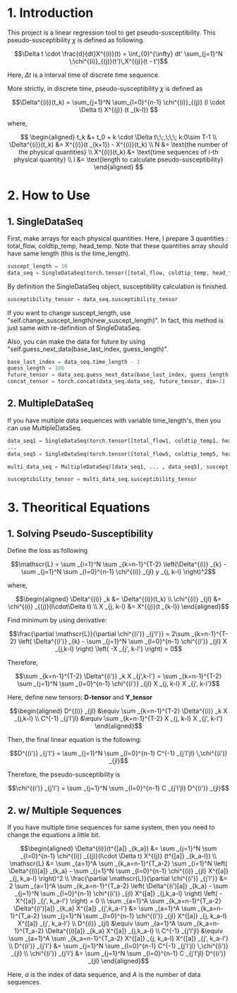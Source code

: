 # 1. Introduction

This project is a linear regression tool to get pseudo-susceptibility. This pseudo-susceptibility $\chi$ is defined as following.

$$\Delta t \cdot \frac{d}{dt}X^{(i)}(t) = \int_{0}^{\infty} dt' \sum_{j=1}^N \;\chi^{(i)}_{(j)}(t')\,X^{(j)}(t - t')$$

Here, $\Delta t$ is a interval time of discrete time sequence.

More strictly, in discrete time, pseudo-susceptibility $\chi$ is defined as

$$\Delta^{(i)}(t_k) = \sum_{j=1}^N \sum_{l=0}^{n-1} \chi^{(i)}_{(j)} (l \cdot \Delta t) X^{(j)} (t _{k-l}) $$

where,

$$
\begin{aligned}
t_k &= t_0 + k \cdot \Delta t\;\;,\;\;\; k:0\sim T-1
\\
\Delta^{(i)}(t_k) &= X^{(i)}(t _{k+1}) - X^{(i)}(t_k)
\\
N &= \text{the number of the physical quantities}
\\
X^{(i)}(t_k) &= \text{time sequences of i-th physical quantity}
\\
l &= \text{length to calculate pseudo-susceptibility}
\end{aligned}
$$

# 2. How to Use
## 1. SingleDataSeq

First, make arrays for each physical quantities. Here, I prepare 3 quantities : total_flow, coldtip_temp, head_temp. Note that these quantities array should have same length (this is the time_length).
``` python
suscept_length = 10
data_seq = SingleDataSeq(torch.tensor([total_flow, coldtip_temp, head_temp], suscept_length)
```

By definition the SingleDataSeq object, susceptibility calculation is finished.
``` python
susceptibility_tensor = data_seq.susceptibility_tensor
```

If you want to change suscept_length, use "self.change_suscept_length(new_suscept_length)". In fact, this method is just same with re-definition of SingleDataSeq.

Also, you can make the data for future by using "self.guess_next_data(base_last_index, guess_length)".
``` python
base_last_index = data_seq.time_length - 1
guess_length = 100
future_tensor = data_seq.guess_next_data(base_last_index, guess_length)
concat_tensor = torch.concat(data_seq.data_seq, future_tensor, dim=1)
```

## 2. MultipleDataSeq

If you have multiple data sequences with variable time_length's, then you can use MultipleDataSeq.
``` python
data_seq1 = SingleDataSeq(torch.tensor([total_flow1, coldtip_temp1, head_temp1], suscept_length)
...
data_seq5 = SingleDataSeq(torch.tensor([total_flow5, coldtip_temp5, head_temp5], suscept_length)

multi_data_seq = MultipleDataSeq([data_seq1, ... , data_seq5], suscept_length)

susceptibility_tensor = multi_data_seq.susceptibility_tensor
```

# 3. Theoritical Equations
## 1. Solving Pseudo-Susceptibility
Define the loss as following

$$\mathscr{L} = \sum _{i=1}^N \sum _{k=n-1}^{T-2} \left(\Delta^{(i)} _{k} - \sum _{j=1}^N \sum _{l=0}^{n-1} \chi^{(i)} _{jl} y _{j, k-l} \right)^2$$

where,

$$\begin{aligned}
\Delta^{(i)} _k &= \Delta^{(i)}(t_k)
\\
\chi^{(i)} _{jl} &= \chi^{(i)} _{(j)}(l\cdot\Delta t)
\\
X _{j, k-l} &= X^{(j)}(t _{k-l})
\end{aligned}$$

Find minimum by using derivative:

$$\frac{\partial \mathscr{L}}{\partial \chi^{(i')} _{j'l'}} = 2\sum _{k=n-1}^{T-2} \left( \Delta^{(i')} _{k} - \sum _{j=1}^N \sum _{l=0}^{n-1} \chi^{(i')} _{jl} X _{j,k-l} \right) \left( -X _{j', k-l'} \right) = 0$$

Therefore,

$$\sum _{k=n-1}^{T-2} \Delta^{(i')} _k X _{j',k-l'} = \sum _{k=n-1}^{T-2} \sum _{j=1}^N \sum _{l=0}^{n-1} \chi^{(i')} _{jl} X _{j, k-l} X _{j', k-l'}$$

Here, define new tensors: **D-tensor** and **Y_tensor**

$$\begin{aligned}
D^{(i)} _{jl} &\equiv \sum _{k=n-1}^{T-2} \Delta^{(i)} _k X _{j,k-l}
\\
C^{-1} _{j'l'jl} &\equiv \sum _{k=n-1}^{T-2} X _{j, k-l} X _{j', k-l'}
\end{aligned}$$

Then, the final linear equation is the following:

$$D^{(i')} _{j'l'} = \sum _{j=1}^N \sum _{l=0}^{n-1} C^{-1} _{j'l'jl} \,\chi^{(i')} _{jl}$$

Therefore, the pseudo-susceptibility is

$$\chi^{(i')} _{j'l'} = \sum _{j=1}^N \sum _{l=0}^{n-1} C _{j'l'jl} D^{(i')} _{jl}$$

## 2. w/ Multiple Sequences
If you have multiple time sequences for same system, then you need to change the equations a little bit.

$$\begin{aligned}
\Delta^{(i)}(t^{[a]} _{k_a}) &= \sum _{j=1}^N \sum _{l=0}^{n-1} \chi^{(i)} _{(j)}(l\cdot \Delta t) X^{(j)} (t^{[a]} _{k_a-l})
\\
\mathscr{L} &= \sum _{a=1}^A \sum _{k_a=n-1}^{T_a-2} \sum _{i=1}^N \left( \Delta^{(i)[a]} _{k_a} - \sum _{j=1}^N \sum _{l=0}^{n-1} \chi^{(i)} _{jl} X^{[a]} _{j, k_a-l} \right)^2 
\\
\frac{\partial \mathscr{L}}{\partial \chi^{(i')} _{j'l'}} &= 2 \sum _{a=1}^A \sum _{k_a=n-1}^{T_a-2} \left( \Delta^{(i')[a]} _{k_a} - \sum _{j=1}^N \sum _{l=0}^{n-1} \chi^{(i')} _{jl} X^{[a]} _{j,k_a-l} \right) \left( -X^{[a]} _{j', k_a-l'} \right) = 0
\\
\sum _{a=1}^A \sum _{k_a=n-1}^{T_a-2} \Delta^{(i')[a]} _{k_a} X^{[a]} _{j',k_a-l'} &= \sum _{a=1}^A \sum _{k_a=n-1}^{T_a-2} \sum _{j=1}^N \sum _{l=0}^{n-1} \chi^{(i')} _{jl} X^{[a]} _{j, k_a-l} X^{[a]} _{j', k_a-l'}
\\
D^{(i)} _{jl} &\equiv \sum _{a=1}^A \sum _{k_a=n-1}^{T_a-2} \Delta^{(i)[a]} _{k_a} X^{[a]} _{j,k_a-l}
\\
C^{-1} _{j'l'jl} &\equiv \sum _{a=1}^A \sum _{k_a=n-1}^{T_a-2} X^{[a]} _{j, k_a-l} X^{[a]} _{j', k_a-l'}
\\
D^{(i')} _{j'l'} &= \sum _{j=1}^N \sum _{l=0}^{n-1} C^{-1} _{j'l'jl} \,\chi^{(i')} _{jl}
\\
\chi^{(i')} _{j'l'} &= \sum _{j=1}^N \sum _{l=0}^{n-1} C _{j'l'jl} D^{(i')} _{jl}
\end{aligned}$$

Here, $a$ is the index of data sequence, and $A$ is the number of data sequences.
